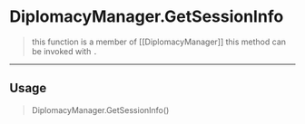 # DiplomacyManager.GetSessionInfo
> this function is a member of [[DiplomacyManager]]
> this method can be invoked with `.`
-----
## Usage
> DiplomacyManager.GetSessionInfo()
